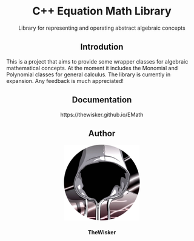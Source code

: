 <h1 align="center">C++ Equation Math Library</h1>
<p align="center">Library for representing and operating abstract algebraic concepts</p>

<h2 align="center">Introdution</h2>

This is a project that aims to provide some wrapper classes for algebraic mathematical concepts. At the moment it includes the Monomial and Polynomial classes for general calculus. The library is currently in expansion. Any feedback is much appreciated!

<h2 align="center">Documentation</h2>

<p align="center">https://thewisker.github.io/EMath</p>

<h2 align="center">Author</h2>
<div align="center">
    <img width="200" height="200" src="assets/profile.png"></img>
</div>
<h4 align="center">TheWisker</h4>